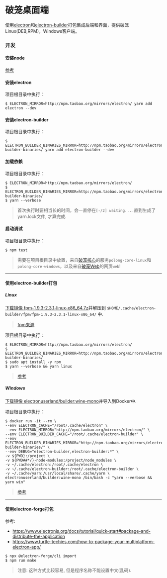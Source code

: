 # 破笼桌面端

使用[electron](https://www.electronjs.org/)和[electron-builder](https://www.electron.build/)打包集成后端和界面，提供破笼Linux(DEB,RPM)，Windows客户端。

### 开发

#### 安装node

[参考](https://github.com/alx696/share/wiki/Node)

#### 安装electron

项目根目录中执行：
```
$ ELECTRON_MIRROR=http://npm.taobao.org/mirrors/electron/ yarn add electron --dev
```

#### 安装electron-builder

项目根目录中执行：
```
$ ELECTRON_BUILDER_BINARIES_MIRROR=http://npm.taobao.org/mirrors/electron-builder-binaries/ yarn add electron-builder --dev
```

#### 加载依赖

项目根目录中执行：
```
$ ELECTRON_MIRROR=http://npm.taobao.org/mirrors/electron/
$ ELECTRON_BUILDER_BINARIES_MIRROR=http://npm.taobao.org/mirrors/electron-builder-binaries/
$ yarn --verbose
```
> 首次执行时要相当长的时间，会一直停在`[-/2] waiting...`. 直到生成了yarn.lock文件, 才算完成.

#### 启动调试

项目根目录中执行：
```
$ npm test
```
> 需要在项目根目录中放置，来自[破笼核心](https://github.com/alx696/polong-core)的服务`polong-core-linux`和`polong-core-windows`，以及来自[破笼Web](https://github.com/alx696/polong-web)的网页`web`!

---

#### 使用electron-builder打包

##### Linux

[下载镜像 fpm-1.9.3-2.3.1-linux-x86_64.7z](https://xm.lilu.red:444/soft/fpm-1.9.3-2.3.1-linux-x86_64.7z)并解压到 `$HOME/.cache/electron-builder/fpm/fpm-1.9.3-2.3.1-linux-x86_64/` 中.
> [fpm来源](https://github.com/electron-userland/electron-builder-binaries/releases/tag/fpm-1.9.3-2.3.1-linux-x86_64)

项目根目录中执行：
```
$ ELECTRON_MIRROR=http://npm.taobao.org/mirrors/electron/
$ ELECTRON_BUILDER_BINARIES_MIRROR=http://npm.taobao.org/mirrors/electron-builder-binaries/
$ sudo apt install -y rpm
$ yarn --verbose && yarn linux
```
> [参考](https://www.electron.build/#quick-setup-guide)

##### Windows

[下载镜像 electronuserland/builder:wine-mono](https://xm.lilu.red:444/soft/electronuserland-builder-wine-mono.tar.gz)并导入到Docker中.

项目根目录中执行：
```
$ docker run -it --rm \
--env ELECTRON_CACHE="/root/.cache/electron" \
--env ELECTRON_MIRROR="http://npm.taobao.org/mirrors/electron/" \
--env ELECTRON_BUILDER_CACHE="/root/.cache/electron-builder" \
--env ELECTRON_BUILDER_BINARIES_MIRROR="http://npm.taobao.org/mirrors/electron-builder-binaries/" \
--env DEBUG="electron-builder,electron-builder:*" \
-v ${PWD}:/project \
-v ${PWD##*/}-node-modules:/project/node_modules \
-v ~/.cache/electron:/root/.cache/electron \
-v ~/.cache/electron-builder:/root/.cache/electron-builder \
-v ~/.cache/yarn:/usr/local/share/.cache/yarn \
electronuserland/builder:wine-mono /bin/bash -c "yarn --verbose && yarn win"
```
> [参考](https://www.electron.build/multi-platform-build#docker)

---

#### 使用electron-forge打包

参考:
* https://www.electronjs.org/docs/tutorial/quick-start#package-and-distribute-the-application
* https://www.turtle-techies.com/how-to-package-your-multiplatform-electron-app/

```
$ npx @electron-forge/cli import
$ npm run make
```
> 注意: 这种方式比较容易, 但是程序名称不能设置中文(乱码).

